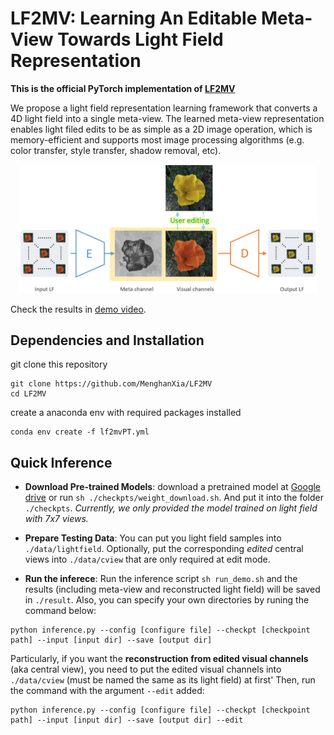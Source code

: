 # LF2MV: Learning An Editable Meta-View Towards Light Field Representation
<!-- ------------------------------------------------------------------------------ -->

**This is the official PyTorch implementation of [LF2MV](https://arxiv.org/abs/2103.11314)**

We propose a light field representation learning framework that converts a 4D light field into a single meta-view. The learned meta-view representation enables light filed edits to be as simple as a 2D image operation, which is memory-efficient and supports most image processing algorithms (e.g. color transfer, style transfer, shadow removal, etc).

<div align="center">
	<img src="asserts/application.png" width="95%">
</div>

Check the results in [demo video](https://youtu.be/k6wP5TWr4Ro).

## Dependencies and Installation
git clone this repository
```
git clone https://github.com/MenghanXia/LF2MV
cd LF2MV
```

create a anaconda env with required packages installed
```
conda env create -f lf2mvPT.yml
```

## Quick Inference
- **Download Pre-trained Models**: download a pretrained model at [Google drive](https://drive.google.com/file/d/1yyaxz0Hl2OdadrwGhOmkmIlbD1OS_DnJ/view?usp=sharing) or run ```sh ./checkpts/weight_download.sh```. And put it into the folder `./checkpts`. *Currently, we only provided the model trained on light field with 7x7 views.*

- **Prepare Testing Data**: You can put you light field samples into `./data/lightfield`. Optionally, put the corresponding *edited* central views into `./data/cview` that are only required at edit mode.

- **Run the inferece**: Run the inference script ```sh run_demo.sh``` and the results (including meta-view and reconstructed light field) will be saved in `./result`. Also, you can specify your own directories by runing the command below:
```
python inference.py --config [configure file] --checkpt [checkpoint path] --input [input dir] --save [output dir]
```
Particularly, if you want the **reconstruction from edited visual channels** (aka central view), you need to put the edited visual channels into `./data/cview` (must be named the same as its light field) at first' Then, run the command with the argument `--edit` added:
```
python inference.py --config [configure file] --checkpt [checkpoint path] --input [input dir] --save [output dir] --edit
```